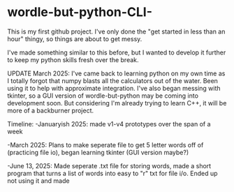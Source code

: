 # wordle-but-python-CLI-
This is my first github project. I've only done the "get started in less than an hour" thingy, so things are about to get messy.

I've made something similar to this before, but I wanted to develop it further to keep my python skills fresh over the break.

UPDATE March 2025:
I've came back to learning python on my own time as I totally forgot that numpy blasts all the calculators out of the water. Been using it to help with approximate integration. I've also began messing with tkinter, so a GUI version of wordle-but-python may be coming into development soon. But considering I'm already trying to learn C++, it will be more of a backburner project.


Timeline:
-Januaryish 2025: made v1-v4 prototypes over the span of a week

-March 2025: Plans to make seperate file to get 5 letter words off of (practicing file io), began learning tkinter (GUI version maybe?)

-June 13, 2025: Made seperate .txt file for storing words, made a short program that turns a list of words into easy to "r" txt for file i/o. Ended up not using it and made 
